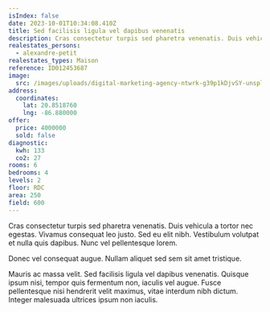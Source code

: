 ```yaml
---
isIndex: false
date: 2023-10-01T10:34:08.410Z
title: Sed facilisis ligula vel dapibus venenatis
description: Cras consectetur turpis sed pharetra venenatis. Duis vehicula a tortor nec egestas.
realestates_persons:
  - alexandre-petit
realestates_types: Maison
reference: ID012453687
image:
  src: /images/uploads/digital-marketing-agency-ntwrk-g39p1kDjvSY-unsplash.jpg
address:
  coordinates:
    lat: 20.8518760
    lng: -86.880000
offer:
  price: 4000000
  sold: false
diagnostic:
  kwh: 133
  co2: 27
rooms: 6
bedrooms: 4
levels: 2
floor: RDC
area: 250
field: 600
---
```

Cras consectetur turpis sed pharetra venenatis. Duis vehicula a tortor nec egestas. Vivamus consequat leo justo. Sed eu elit nibh. Vestibulum volutpat et nulla quis dapibus. Nunc vel pellentesque lorem. 


Donec vel consequat augue. Nullam aliquet sed sem sit amet tristique. 



Mauris ac massa velit. Sed facilisis ligula vel dapibus venenatis. Quisque ipsum nisi, tempor quis fermentum non, iaculis vel augue. Fusce pellentesque nisi hendrerit velit maximus, vitae interdum nibh dictum. Integer malesuada ultrices ipsum non iaculis.